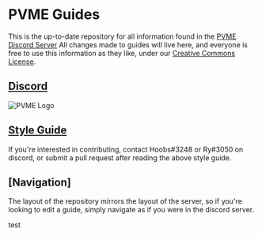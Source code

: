 # PVME Guides
This is the up-to-date repository for all information found in the [PVME Discord Server](https://discord.gg/6djqFVN)
All changes made to guides will live here, and everyone is free to use this information as they like, under our [Creative Commons License](LICENSE.txt).


## [Discord](https://discord.gg/6djqFVN)
![PVME Logo](https://i.imgur.com/bbqJf8c.png)

## [Style Guide](style-guide.md)
If you're interested in contributing, contact Hoobs#3248 or Ry#3050 on discord, or submit a pull request after reading the above style guide.

## [Navigation]
The layout of the repository mirrors the layout of the server, so if you're looking to edit a guide, simply navigate as if you were in the discord server.

test
